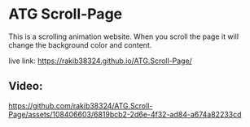 # ATG Scroll-Page

This is a scrolling animation website. When you scroll the page it will change the background color and content.

live link:  https://rakib38324.github.io/ATG.Scroll-Page/
## Video:
https://github.com/rakib38324/ATG.Scroll-Page/assets/108406603/6819bcb2-2d6e-4f32-ad84-a674a82233cd

